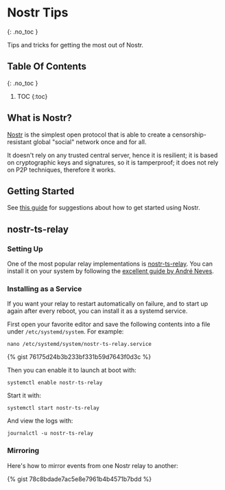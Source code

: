 # Nostr Tips
{: .no_toc }

Tips and tricks for getting the most out of Nostr.

## Table Of Contents
{: .no_toc }

1. TOC
{:toc}

## What is Nostr?

[Nostr](https://github.com/nostr-protocol/nostr) is the simplest open protocol that is able to create a censorship-resistant global "social" network once and for all.

It doesn't rely on any trusted central server, hence it is resilient; it is based on cryptographic keys and signatures, so it is tamperproof; it does not rely on P2P techniques, therefore it works.

## Getting Started

See [this guide](https://github.com/vishalxl/nostr_console/discussions/31) for suggestions about how to get started using Nostr.

## nostr-ts-relay

### Setting Up

One of the most popular relay implementations is [nostr-ts-relay](https://github.com/Cameri/nostr-ts-relay). You can install it on your system by following the [excellent guide by André Neves](https://andreneves.xyz/p/set-up-a-nostr-relay-server-in-under).

### Installing as a Service

If you want your relay to restart automatically on failure, and to start up again after every reboot, you can install it as a systemd service.

First open your favorite editor and save the following contents into a file under `/etc/systemd/system`. For example:

    nano /etc/systemd/system/nostr-ts-relay.service

{% gist 76175d24b3b233bf331b59d7643f0d3c %}

Then you can enable it to launch at boot with:

    systemctl enable nostr-ts-relay

Start it with:

    systemctl start nostr-ts-relay

And view the logs with:

    journalctl -u nostr-ts-relay

### Mirroring

Here's how to mirror events from one Nostr relay to another:

{% gist 78c8bdade7ac5e8e7961b4b4571b7bdd %}
